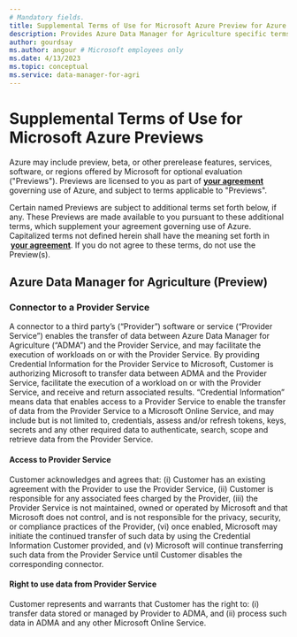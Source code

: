 ```yaml
---
# Mandatory fields.
title: Supplemental Terms of Use for Microsoft Azure Preview for Azure Data Manager for Agriculture.
description: Provides Azure Data Manager for Agriculture specific terms of use.
author: gourdsay
ms.author: angour # Microsoft employees only
ms.date: 4/13/2023
ms.topic: conceptual
ms.service: data-manager-for-agri
---
```


# Supplemental Terms of Use for Microsoft Azure Previews
Azure may include preview, beta, or other prerelease features, services, software, or regions offered by Microsoft for optional evaluation ("Previews"). Previews are licensed to you as part of  [**your agreement**](https://azure.microsoft.com/support/legal/) governing use of Azure, and subject to terms applicable to "Previews". 

Certain named Previews are subject to additional terms set forth below, if any. These Previews are made available to you pursuant to these additional terms, which supplement your agreement governing use of Azure. Capitalized terms not defined herein shall have the meaning set forth in  [**your agreement**](https://azure.microsoft.com/support/legal/). If you do not agree to these terms, do not use the Preview(s). 

## Azure Data Manager for Agriculture (Preview) 

### Connector to a Provider Service 
A connector to a third party’s (“Provider”) software or service (“Provider Service”) enables the transfer of data between Azure Data Manager for Agriculture (“ADMA”) and the Provider Service, and may facilitate the execution of workloads on or with the Provider Service. By providing Credential Information for the Provider Service to Microsoft, Customer is authorizing Microsoft to transfer data between ADMA and the Provider Service, facilitate the execution of a workload on or with the Provider Service, and receive and return associated results. “Credential Information” means data that enables access to a Provider Service to enable the transfer of data from the Provider Service to a Microsoft Online Service, and may include but is not limited to, credentials, assess and/or refresh tokens, keys, secrets and any other required data to authenticate, search, scope and retrieve data from the Provider Service. 

#### Access to Provider Service 
Customer acknowledges and agrees that: (i) Customer has an existing agreement with the Provider to use the Provider Service, (ii) Customer is responsible for any associated fees charged by the Provider, (iii) the Provider Service is not maintained, owned or operated by Microsoft and that Microsoft does not control, and is not responsible for the privacy, security, or compliance practices of the Provider, (vi) once enabled, Microsoft may initiate the continued transfer of such data by using the Credential Information Customer provided, and (v) Microsoft will continue transferring such data from the Provider Service until Customer disables the corresponding connector. 

#### Right to use data from Provider Service  
Customer represents and warrants that Customer has the right to: (i) transfer data stored or managed by Provider to ADMA, and (ii) process such data in ADMA and any other Microsoft Online Service. 